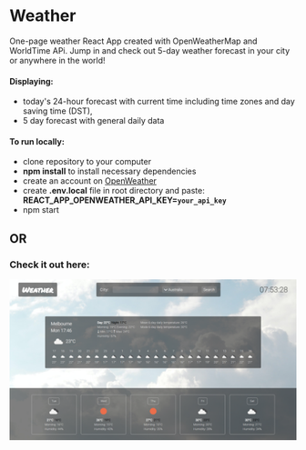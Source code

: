 # Weather

One-page weather React App created with OpenWeatherMap and WorldTime APi. Jump in and check out 5-day weather forecast in your city or anywhere in the world!

#### Displaying:
* today's 24-hour forecast with current time including time zones and day saving time (DST),
* 5 day forecast with general daily data

#### To run locally:
* clone repository to your computer
* **npm install** to install necessary dependencies
* create an account on <a href="https://openweathermap.org/api">OpenWeather</a>
* create **.env.local** file in root directory and paste: **REACT_APP_OPENWEATHER_API_KEY=`your_api_key`**
* npm start

## OR

### Check it out here:

<a href="https://adamptk.github.io/weather"><img src="public/weather.png" alt="GiveAway" /></a>
